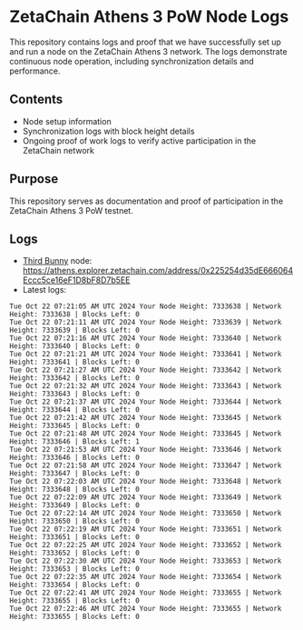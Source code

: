 # ZetaChain Athens 3 PoW Node Logs
This repository contains logs and proof that we have successfully set up and run a node on the ZetaChain Athens 3 network. The logs demonstrate continuous node operation, including synchronization details and performance.

## Contents
- Node setup information
- Synchronization logs with block height details
- Ongoing proof of work logs to verify active participation in the ZetaChain network

## Purpose
This repository serves as documentation and proof of participation in the ZetaChain Athens 3 PoW testnet.

## Logs

- [Third Bunny](https://thirdbunny.xyz/) node: https://athens.explorer.zetachain.com/address/0x225254d35dE666064Eccc5ce16eF1D8bF8D7b5EE
- Latest logs:
```
Tue Oct 22 07:21:05 AM UTC 2024 Your Node Height: 7333638 | Network Height: 7333638 | Blocks Left: 0
Tue Oct 22 07:21:11 AM UTC 2024 Your Node Height: 7333639 | Network Height: 7333639 | Blocks Left: 0
Tue Oct 22 07:21:16 AM UTC 2024 Your Node Height: 7333640 | Network Height: 7333640 | Blocks Left: 0
Tue Oct 22 07:21:21 AM UTC 2024 Your Node Height: 7333641 | Network Height: 7333641 | Blocks Left: 0
Tue Oct 22 07:21:27 AM UTC 2024 Your Node Height: 7333642 | Network Height: 7333642 | Blocks Left: 0
Tue Oct 22 07:21:32 AM UTC 2024 Your Node Height: 7333643 | Network Height: 7333643 | Blocks Left: 0
Tue Oct 22 07:21:37 AM UTC 2024 Your Node Height: 7333644 | Network Height: 7333644 | Blocks Left: 0
Tue Oct 22 07:21:42 AM UTC 2024 Your Node Height: 7333645 | Network Height: 7333645 | Blocks Left: 0
Tue Oct 22 07:21:48 AM UTC 2024 Your Node Height: 7333645 | Network Height: 7333646 | Blocks Left: 1
Tue Oct 22 07:21:53 AM UTC 2024 Your Node Height: 7333646 | Network Height: 7333646 | Blocks Left: 0
Tue Oct 22 07:21:58 AM UTC 2024 Your Node Height: 7333647 | Network Height: 7333647 | Blocks Left: 0
Tue Oct 22 07:22:03 AM UTC 2024 Your Node Height: 7333648 | Network Height: 7333648 | Blocks Left: 0
Tue Oct 22 07:22:09 AM UTC 2024 Your Node Height: 7333649 | Network Height: 7333649 | Blocks Left: 0
Tue Oct 22 07:22:14 AM UTC 2024 Your Node Height: 7333650 | Network Height: 7333650 | Blocks Left: 0
Tue Oct 22 07:22:19 AM UTC 2024 Your Node Height: 7333651 | Network Height: 7333651 | Blocks Left: 0
Tue Oct 22 07:22:25 AM UTC 2024 Your Node Height: 7333652 | Network Height: 7333652 | Blocks Left: 0
Tue Oct 22 07:22:30 AM UTC 2024 Your Node Height: 7333653 | Network Height: 7333653 | Blocks Left: 0
Tue Oct 22 07:22:35 AM UTC 2024 Your Node Height: 7333654 | Network Height: 7333654 | Blocks Left: 0
Tue Oct 22 07:22:41 AM UTC 2024 Your Node Height: 7333655 | Network Height: 7333655 | Blocks Left: 0
Tue Oct 22 07:22:46 AM UTC 2024 Your Node Height: 7333655 | Network Height: 7333655 | Blocks Left: 0
```
